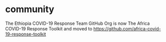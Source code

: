 # community
The Ethiopia COVID-19 Response Team GitHub Org is now The Africa COVID-19 Response Toolkit and moved to https://github.com/africa-covid-19-response-toolkit
